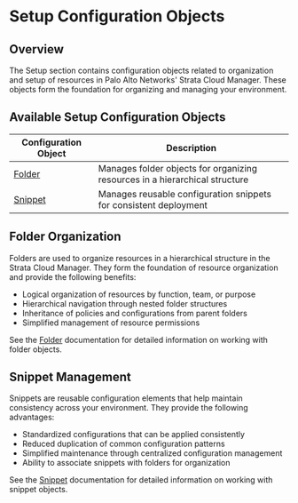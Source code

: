 # Setup Configuration Objects

## Overview

The Setup section contains configuration objects related to organization and setup of resources in Palo Alto Networks'
Strata Cloud Manager. These objects form the foundation for organizing and managing your environment.

## Available Setup Configuration Objects

| Configuration Object  | Description                                                                 |
|-----------------------|-----------------------------------------------------------------------------|
| [Folder](folder.md)   | Manages folder objects for organizing resources in a hierarchical structure |
| [Snippet](snippet.md) | Manages reusable configuration snippets for consistent deployment           |

## Folder Organization

Folders are used to organize resources in a hierarchical structure in the Strata Cloud Manager. They form the foundation
of resource organization and provide the following benefits:

- Logical organization of resources by function, team, or purpose
- Hierarchical navigation through nested folder structures
- Inheritance of policies and configurations from parent folders
- Simplified management of resource permissions

See the [Folder](folder.md) documentation for detailed information on working with folder objects.

## Snippet Management

Snippets are reusable configuration elements that help maintain consistency across your environment. They provide the
following advantages:

- Standardized configurations that can be applied consistently
- Reduced duplication of common configuration patterns
- Simplified maintenance through centralized configuration management
- Ability to associate snippets with folders for organization

See the [Snippet](snippet.md) documentation for detailed information on working with snippet objects.
